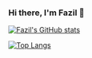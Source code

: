 ### Hi there, I'm Fazil 👋

[![Fazil's GitHub stats](https://github-readme-stats.vercel.app/api?username=fazil47&theme=tokyonight)](https://github.com/anuraghazra/github-readme-stats)

[![Top Langs](https://github-readme-stats.vercel.app/api/top-langs/?username=fazil47&layout=compact&langs_count=10&theme=tokyonight)](https://github.com/anuraghazra/github-readme-stats)

<!--
**fazil47/fazil47** is a ✨ _special_ ✨ repository because its `README.md` (this file) appears on your GitHub profile.

Here are some ideas to get you started:

- 🔭 I’m currently working on ...
- 🌱 I’m currently learning ...
- 👯 I’m looking to collaborate on ...
- 🤔 I’m looking for help with ...
- 💬 Ask me about ...
- 📫 How to reach me: ...
- 😄 Pronouns: ...
- ⚡ Fun fact: ...
-->

